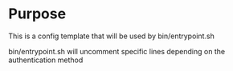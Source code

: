 # Purpose
This is a config template that will be used by bin/entrypoint.sh

bin/entrypoint.sh will uncomment specific lines depending on the authentication method
